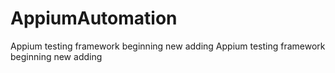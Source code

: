 # AppiumAutomation
Appium testing framework beginning new adding
Appium testing framework beginning new adding
